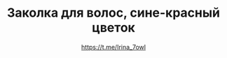 ---
title: Заколка для волос, сине-красный цветок
description: Заколка для волос, шпилька
author: https://t.me/Irina_7owl
cost: 1500₸
---